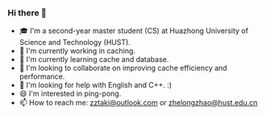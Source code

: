 ### Hi there 👋

- 🎓 I'm a second-year master student (CS) at Huazhong University of Science and Technology (HUST).
- 🔭 I'm currently working in caching.
- 🌱 I'm currently learning cache and database.
- 👯 I'm looking to collaborate on improving cache efficiency and performance.
- 🤔 I'm looking for help with English and C++. :)
- 😄 I'm interested in ping-pong.
- 📫 How to reach me: zztaki@outlook.com or zhelongzhao@hust.edu.cn
